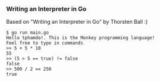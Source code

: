 ### Writing an Interpreter in Go

Based on "Writing an Interpreter in Go" by Thorsten Ball :)

```shell-session
$ go run main.go
Hello tphamdo!. This is the Monkey programming language!
Feel free to type in commands
>> 5 + 5 * 10
55
>> (5 > 5 == true) != false
false
>> 500 / 2 == 250
true
```
